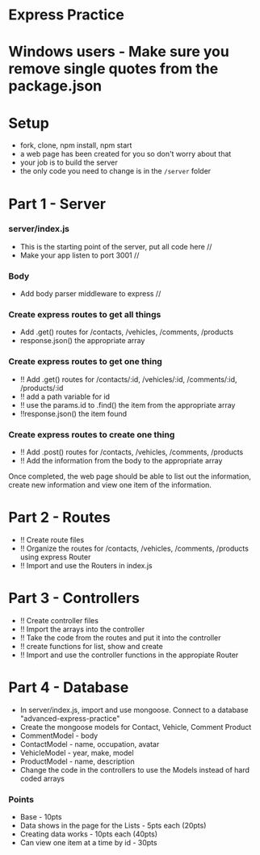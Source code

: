 # Express Practice

# Windows users - Make sure you remove single quotes from the package.json
# Setup
* fork, clone, npm install, npm start
* a web page has been created for you so don't worry about that
* your job is to build the server 
* the only code you need to change is in the `/server` folder



# Part 1 - Server

### server/index.js
* This is the starting point of the server, put all code here //
* Make your app listen to port 3001 //

### Body
* Add body parser middleware to express //

### Create express routes to get all things
* Add .get() routes for /contacts, /vehicles, /comments, /products
* response.json() the appropriate array

### Create express routes to get one thing
* !! Add .get() routes for /contacts/:id, /vehicles/:id, /comments/:id,             /products/:id
* !! add a path variable for id
* !! use the params.id to .find() the item from the appropriate array
* !!response.json() the item found

### Create express routes to create one thing
* !! Add .post() routes for /contacts, /vehicles, /comments, /products
* !! Add the information from the body to the appropriate array

Once completed, the web page should be able to list out the information, create new information and view one item of the information.


# Part 2 - Routes
*  !! Create route files
* !! Organize the routes for /contacts, /vehicles, /comments, /products using express Router
* !! Import and use the Routers in index.js

# Part 3 - Controllers
* !! Create controller files 
* !! Import the arrays into the controller
* !! Take the code from the routes and put it into the controller
* !! create functions for list, show and create
* !! Import and use the controller functions in the appropiate Router

# Part 4 - Database
* In server/index.js, import and use mongoose. Connect to a database "advanced-express-practice" 
* Create the mongoose models for Contact, Vehicle, Comment Product
* CommentModel - body
* ContactModel - name, occupation, avatar
* VehicleModel - year, make, model
* ProductModel - name, description
* Change the code in the controllers to use the Models instead of hard coded arrays

### Points
* Base - 10pts
* Data shows in the page for the Lists - 5pts each (20pts)
* Creating data works - 10pts each (40pts)
* Can view one item at a time by id - 30pts
